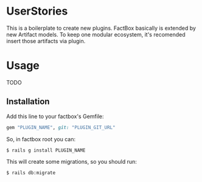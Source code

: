 # UserStories

This is a boilerplate to create new plugins.
FactBox basically is extended by new Artifact models. To keep one modular ecosystem, it's recomended insert those artifacts via plugin.

# Usage

TODO

## Installation
Add this line to your factbox's Gemfile:

```ruby
gem "PLUGIN_NAME", git: "PLUGIN_GIT_URL"
```

So, in factbox root you can:

```bash
$ rails g install PLUGIN_NAME
```

This will create some migrations, so you should run:

```bash
$ rails db:migrate
```
